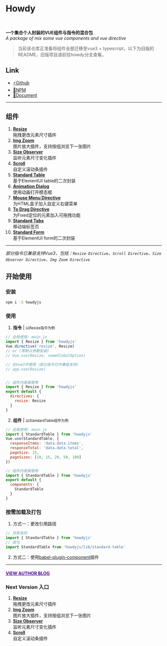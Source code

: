 # Howdy
<br>

**一个集合个人封装的VUE组件与指令的混合包**  
*A package of mix some vue components and vue directive* 

> 当前该仓库正准备将组件全部迁移至vue3 + typescript，以下为旧版的README，旧版项目请前往howdy分支查看。

## Link
+ <a href="https://github.com/leon-kfd/howdyjs" target="_blank">⚡Github</a>
+ <a href="https://www.npmjs.com/package/howdyjs" target="_blank">💾NPM</a>
+ <a href="https://kongfandong.cn/howdy" target="_blank">📖Document</a>

---

## 组件
1. **[Resize](https://kongfandong.cn/howdy/resize-directive)**  
拖拽更改元素尺寸插件
2. **[Img Zoom](https://kongfandong.cn/howdy/img-zoom-directive)**  
图片放大插件，支持按组浏览下一张图片
3. **[Size Observer](https://kongfandong.cn/howdy/size-observer-directive)**  
监听元素尺寸变化插件
4. **[Scroll](https://kongfandong.cn/howdy/scroll-directive)**  
自定义滚动条插件
5. **[Standard Table](https://kongfandong.cn/howdy/standard-table)**  
基于ElementUI table的二次封装
6. **[Animation Dialog](https://kongfandong.cn/howdy/animation-dialog)**  
使用动画打开模态框
7. **[Mouse Menu Directive](https://kongfandong.cn/howdy/mouse-menu-directive)**  
为HTML盒子加入自定义右键菜单
8. **[To Drag Directive](https://kongfandong.cn/howdy/to-drag-directive)**  
为Fixed定位的元素加入可拖拽功能
9. **[Standard Tabs](https://kongfandong.cn/howdy/standard-tabs)**  
移动端标签页
10. **[Standard Form](https://kongfandong.cn/howdy/standard-form)**  
基于ElementUI form的二次封装
---

*部分指令已兼容支持Vue3，包括：`Resize Directive`、`Scroll Directive`、`Size Observer Directive`、`Img Zoom Directive`*


## 开始使用

### 安装
```cmd
npm i -S howdyjs
```

### 使用
1. **指令** | <small>以Resize指令为例</small>

```js
// 全局使用: main.js
import { Resize } from 'howdyjs'
Vue.directive('resize', Resize)
// or (带默认参数安装)
// Vue.use(Resize, someGlobalOption)

// 在Vue3中使用（部分指令已作兼容支持）
// app.use(Resize)


// 组件内直接使用
import { Resize } from 'howdyjs'
export default {
  directives: {
    resize: Resize
  }
}
```  

2. **组件** | <small>以StandardTable组件为例</small>

```js
// 全局使用: main.js
import { StandardTable } from 'howdyjs'
Vue.use(StandardTable, {
  responseItems: 'data.data.items',
  responseTotal: 'data.data.total',
  pageSize: 15,
  pageSizes: [10, 15, 20, 50, 100]
})

// 组件内直接使用
import { StandardTable } from 'howdyjs'
export default {
  components: {
    StandardTable
  }
}
```

### 按需加载及打包
1. 方式一：更改引用路径

```js
// 将原来的
import { StandardTable } from 'howdyjs'
// 改为
import StandardTable from 'howdyjs/lib/standard-table'
```

2. 方式二：使用<a href="https://www.npmjs.com/package/babel-plugin-component" target="_blank">babel-plugin-component</a>插件

---


#### <a href="https://www.kongfandong.cn" target="_blank" style="color: rgb(75, 9, 150)">VIEW AUTHOR BLOG</a>

### Next Version 入口
1. **[Resize](https://kongfandong.cn/howdy/resize)**  
拖拽更改元素尺寸插件
2. **[Img Zoom](https://kongfandong.cn/howdy/img-zoom)**  
图片放大插件，支持按组浏览下一张图片
3. **[Size Observer](https://kongfandong.cn/howdy/size-observer)**  
监听元素尺寸变化插件
4. **[Scroll](https://kongfandong.cn/howdy/scroll)**  
自定义滚动条插件